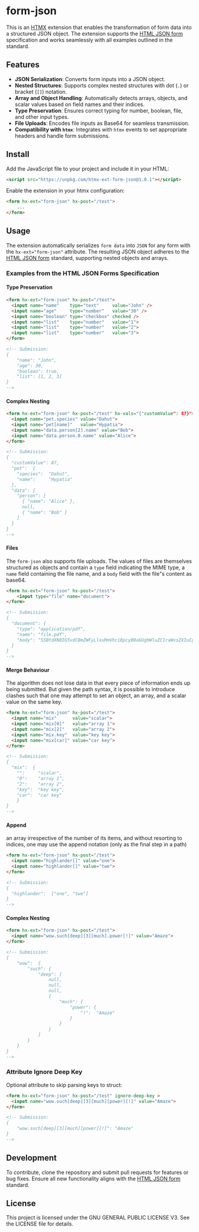 # form-json
This is an [HTMX](https://htmx.org/) extension that enables the transformation of form data into a structured JSON object. The extension supports the [HTML JSON form](https://www.w3.org/TR/html-json-forms/) specification and works seamlessly with all examples outlined in the standard.

## Features

- **JSON Serialization**: Converts form inputs into a JSON object.
- **Nested Structures**: Supports complex nested structures with dot (`.`) or bracket (`[]`) notation.
- **Array and Object Handling**: Automatically detects arrays, objects, and scalar values based on field names and their indices.
- **Type Preservation**: Ensures correct typing for number, boolean, file, and other input types.
- **File Uploads**: Encodes file inputs as Base64 for seamless transmission.
- **Compatibility with `htmx`**: Integrates with `htmx` events to set appropriate headers and handle form submissions.

## Install

Add the JavaScript file to your project and include it in your HTML:

```html
<script src="https://unpkg.com/htmx-ext-form-json@1.0.1"></script>
```

Enable the extension in your htmx configuration:

```html
<form hx-ext="form-json" hx-post="/test">
    ...
</form>
```

## Usage

The extension automatically serializes `form data` into `JSON` for any form with the `hx-ext="form-json"` attribute. The resulting JSON object adheres to the [HTML JSON form](https://www.w3.org/TR/html-json-forms/) standard, supporting nested objects and arrays.

### Examples from the HTML JSON Forms Specification

#### Type Preservation
```html
<form hx-ext="form-json" hx-post="/test">
  <input name="name"    type="text"     value="John" />
  <input name="age"     type="number"   value="30" />
  <input name="boolean" type="checkbox" checked />
  <input name="list"    type="number"   value="1">
  <input name="list"    type="number"   value="2">
  <input name="list"    type="number"   value="3">
</form>

<!-- Submission:
{
    "name": "John",
    "age": 30,
    "boolean": true,
    "list": [1, 2, 3]
}
-->
```

#### Complex Nesting

```html
<form hx-ext="form-json" hx-post="/test" hx-vals="{"customValue": 87}">
  <input name="pet.species" value="Dahut">
  <input name="pet[name]"   value="Hypatia">
  <input name="data.person[2].name" value="Bob">
  <input name="data.person.0.name" value="Alice">
</form>

<!-- Submission:
{
  "customValue": 87,
  "pet":  {
    "species":  "Dahut",
    "name":     "Hypatia"
  },
  "data": {
    "person": [
      { "name": "Alice" },
      null,
      { "name": "Bob" }
    ]
  }
}
-->
```

#### Files

The `form-json` also supports file uploads. The values of files are themselves structured as objects and contain a `type` field indicating the MIME type, a `name` field containing the file name, and a `body` field with the file"s content as base64.
```html
<form hx-ext="form-json" hx-post="/test">
    <input type="file" name="document">
</form>

<!-- Submission:
{
  "document": {
    "type": "application/pdf",
    "name": "file.pdf",
    "body": "SSBtdXN0IG5vdCBmZWFyLlxuRmVhciBpcyB0aGUgbWluZC1raWxsZXIuCg=="
  }
}
-->
```

#### Merge Behaviour

The algorithm does not lose data in that every piece of information ends up being submitted. But given the path syntax, it is possible to introduce clashes such that one may attempt to set an object, an array, and a scalar value on the same key.

```html
<form hx-ext="form-json" hx-post="/test">
  <input name="mix"      value="scalar">
  <input name="mix[0]"   value="array 1">
  <input name="mix[2]"   value="array 2">
  <input name="mix.key"  value="key key">
  <input name="mix[car]" value="car key">
</form>

<!-- Submission:
{
  "mix":  {
    "":     "scalar",
    "0":    "array 1",
    "2":    "array 2",
    "key":  "key key",
    "car":  "car key"
    }
}
-->
```

#### Append

an array irrespective of the number of its items, and without resorting to indices, one may use the append notation (only as the final step in a path)

```html
<form hx-ext="form-json" hx-post="/test">
  <input name="highlander[]" value="one">
  <input name="highlander[]" value="twe">
</form>

<!-- Submission:
{
  "highlander":  ["one", "twe"]
}
-->
```

#### Complex Nesting
```html
<form hx-ext="form-json" hx-post="/test">
  <input name="wow.such[deep][3][much].power[!]" value="Amaze">
</form>

<!-- Submission:
{
    "wow":  {
        "such": {
            "deep": [
                null,
                null,
                null,
                {
                    "much": {
                        "power": {
                            "!":  "Amaze"
                        }
                    }
                }
            ]
        }
    }
}
-->
```

### Attribute Ignore Deep Key

Optional attribute to skip parsing keys to struct:
```html
<form hx-ext="form-json" hx-post="/test" ignore-deep-key >
  <input name="wow.such[deep][3][much][power][!]" value="Amaze">
</form>

<!-- Submission:
{
    "wow.such[deep][3][much][power][!]": "Amaze"
}
-->
```

## Development

To contribute, clone the repository and submit pull requests for features or bug fixes. Ensure all new functionality aligns with the [HTML JSON form](https://www.w3.org/TR/html-json-forms/) standard.

## License

This project is licensed under the GNU GENERAL PUBLIC LICENSE V3. See the LICENSE file for details.
